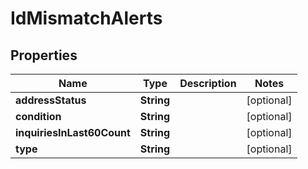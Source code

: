 

# IdMismatchAlerts


## Properties

| Name | Type | Description | Notes |
|------------ | ------------- | ------------- | -------------|
|**addressStatus** | **String** |  |  [optional] |
|**condition** | **String** |  |  [optional] |
|**inquiriesInLast60Count** | **String** |  |  [optional] |
|**type** | **String** |  |  [optional] |



